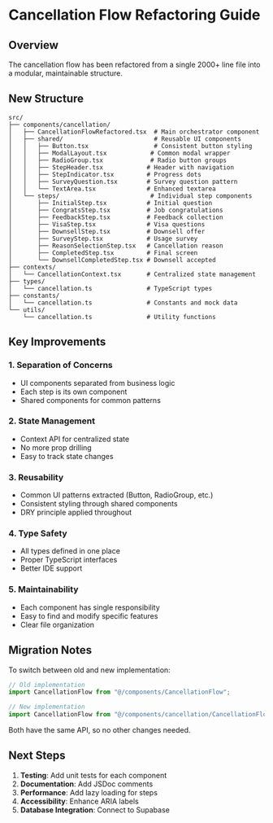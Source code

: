 # Cancellation Flow Refactoring Guide

## Overview

The cancellation flow has been refactored from a single 2000+ line file into a modular, maintainable structure.

## New Structure

```
src/
├── components/cancellation/
│   ├── CancellationFlowRefactored.tsx  # Main orchestrator component
│   ├── shared/                         # Reusable UI components
│   │   ├── Button.tsx                  # Consistent button styling
│   │   ├── ModalLayout.tsx            # Common modal wrapper
│   │   ├── RadioGroup.tsx             # Radio button groups
│   │   ├── StepHeader.tsx            # Header with navigation
│   │   ├── StepIndicator.tsx         # Progress dots
│   │   ├── SurveyQuestion.tsx        # Survey question pattern
│   │   └── TextArea.tsx              # Enhanced textarea
│   └── steps/                         # Individual step components
│       ├── InitialStep.tsx           # Initial question
│       ├── CongratsStep.tsx          # Job congratulations
│       ├── FeedbackStep.tsx          # Feedback collection
│       ├── VisaStep.tsx              # Visa questions
│       ├── DownsellStep.tsx          # Downsell offer
│       ├── SurveyStep.tsx            # Usage survey
│       ├── ReasonSelectionStep.tsx   # Cancellation reason
│       ├── CompletedStep.tsx         # Final screen
│       └── DownsellCompletedStep.tsx # Downsell accepted
├── contexts/
│   └── CancellationContext.tsx       # Centralized state management
├── types/
│   └── cancellation.ts               # TypeScript types
├── constants/
│   └── cancellation.ts               # Constants and mock data
└── utils/
    └── cancellation.ts               # Utility functions
```

## Key Improvements

### 1. **Separation of Concerns**

- UI components separated from business logic
- Each step is its own component
- Shared components for common patterns

### 2. **State Management**

- Context API for centralized state
- No more prop drilling
- Easy to track state changes

### 3. **Reusability**

- Common UI patterns extracted (Button, RadioGroup, etc.)
- Consistent styling through shared components
- DRY principle applied throughout

### 4. **Type Safety**

- All types defined in one place
- Proper TypeScript interfaces
- Better IDE support

### 5. **Maintainability**

- Each component has single responsibility
- Easy to find and modify specific features
- Clear file organization

## Migration Notes

To switch between old and new implementation:

```typescript
// Old implementation
import CancellationFlow from "@/components/CancellationFlow";

// New implementation
import CancellationFlow from "@/components/cancellation/CancellationFlowRefactored";
```

Both have the same API, so no other changes needed.

## Next Steps

1. **Testing**: Add unit tests for each component
2. **Documentation**: Add JSDoc comments
3. **Performance**: Add lazy loading for steps
4. **Accessibility**: Enhance ARIA labels
5. **Database Integration**: Connect to Supabase
